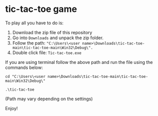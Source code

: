# tic-tac-toe game


To play all you have to do is:
1. Download the zip file of this repository
2. Go into ```Downloads``` and unpack the zip folder.
3. Follow the path: ```"C:\Users\<user name>\Downloads\tic-tac-toe-main\tic-tac-toe-main\Win32\Debug\".```
4. Double click file: ```Tic-tac-toe.exe```

If you are using terminal follow the above path and run the file using the commands below: 
```
cd "C:\Users\<user name>\Downloads\tic-tac-toe-main\tic-tac-toe-main\Win32\Debug\"
```
```
.\tic-tac-toe
```
(Path may vary depending on the settings)

Enjoy!
